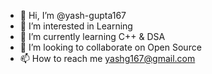 - 👋 Hi, I’m @yash-gupta167
- 👀 I’m interested in Learning
- 🌱 I’m currently learning C++ & DSA
- 💞️ I’m looking to collaborate on Open Source
- 📫 How to reach me yashg167@gmail.com


